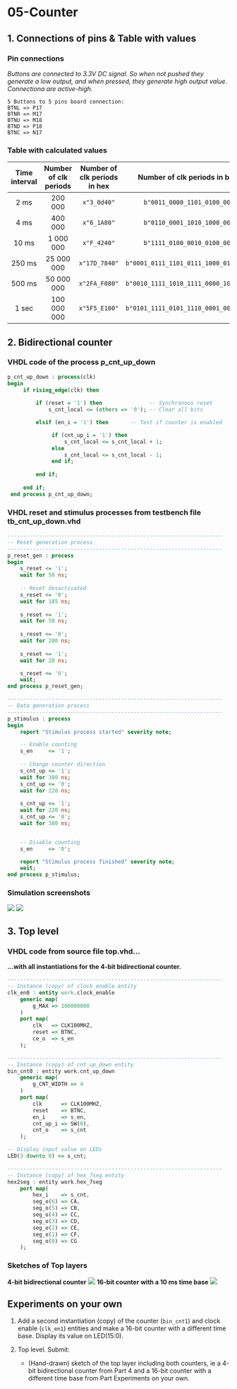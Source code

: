 # 05-Counter


## 1. Connections of pins & Table with values
### Pin connections

*Buttons are connected to 3.3V DC signal. So when not pushed they generate a low output, and when pressed, they generate high output value. Connectiona are active-high.*
```table
5 Buttons to 5 pins board connection:
BTNL => P17
BTNR => M17
BTNU => M18
BTND => P18
BTNC => N17
```

### Table with calculated values
   | **Time interval** | **Number of clk periods** | **Number of clk periods in hex** | **Number of clk periods in binary** |
   | :-: | :-: | :-: | :-: |
   | 2&nbsp;ms | 200 000 | `x"3_0d40"` | `b"0011_0000_1101_0100_0000"` |
   | 4&nbsp;ms | 400 000 | `x"6_1A80"` | `b"0110_0001_1010_1000_0000"` |
   | 10&nbsp;ms | 1 000 000 | `x"F_4240"` | `b"1111_0100_0010_0100_0000"` |
   | 250&nbsp;ms | 25 000 000 | `x"17D_7840"` | `b"0001_0111_1101_0111_1000_0100_0000"` |  
   | 500&nbsp;ms | 50 000 000 | `x"2FA_F080"` | `b"0010_1111_1010_1111_0000_1000_0000"` |
   | 1&nbsp;sec | 100 000 000 | `x"5F5_E100"` | `b"0101_1111_0101_1110_0001_0000_0000"` |


## 2. Bidirectional counter

### VHDL code of the process p_cnt_up_down
```vhdl
p_cnt_up_down : process(clk)
begin
     if rising_edge(clk) then
     
         if (reset = '1') then               -- Synchronous reset
             s_cnt_local <= (others => '0'); -- Clear all bits

         elsif (en_i = '1') then       -- Test if counter is enabled

              if (cnt_up_i = '1') then
                  s_cnt_local <= s_cnt_local + 1;
              else
                  s_cnt_local <= s_cnt_local - 1;
              end if;   
             
         end if;
         
     end if;
 end process p_cnt_up_down;
```

### VHDL reset and stimulus processes from testbench file tb_cnt_up_down.vhd
```vhdl
--------------------------------------------------------------------
-- Reset generation process
--------------------------------------------------------------------
p_reset_gen : process
begin
    s_reset <= '1';
    wait for 50 ns;
    
    -- Reset desactivated
    s_reset <= '0';
    wait for 185 ns;
    
    s_reset <= '1';
    wait for 50 ns;
    
    s_reset <= '0';
    wait for 200 ns;
    
    s_reset <= '1';
    wait for 20 ns;

    s_reset <= '0';
    wait;
end process p_reset_gen;

--------------------------------------------------------------------
-- Data generation process
--------------------------------------------------------------------
p_stimulus : process
begin
    report "Stimulus process started" severity note;

    -- Enable counting
    s_en     <= '1';
    
    -- Change counter direction
    s_cnt_up <= '1';
    wait for 380 ns;
    s_cnt_up <= '0';
    wait for 220 ns;
    
    s_cnt_up <= '1';
    wait for 220 ns;
    s_cnt_up <= '0';
    wait for 380 ns;


    -- Disable counting
    s_en     <= '0';

    report "Stimulus process finished" severity note;
    wait;
end process p_stimulus;
```

### Simulation screenshots
![](Images/4.png)
![](Images/3.png)

## 3. Top level
### VHDL code from source file top.vhd...
**...with all instantiations for the 4-bit bidirectional counter.**
```vhdl
--------------------------------------------------------------------
-- Instance (copy) of clock_enable entity
clk_en0 : entity work.clock_enable
    generic map(
        g_MAX => 100000000
    )
    port map(
        clk   => CLK100MHZ,
        reset => BTNC,
        ce_o  => s_en
    );

--------------------------------------------------------------------
-- Instance (copy) of cnt_up_down entity
bin_cnt0 : entity work.cnt_up_down
    generic map(
        g_CNT_WIDTH => 4
    )
    port map(
        clk      => CLK100MHZ,
        reset    => BTNC,
        en_i     => s_en,
        cnt_up_i => SW(0),
        cnt_o    => s_cnt
    );          

-- Display input value on LEDs
LED(3 downto 0) <= s_cnt;

--------------------------------------------------------------------
-- Instance (copy) of hex_7seg entity
hex2seg : entity work.hex_7seg
    port map(
        hex_i    => s_cnt,
        seg_o(6) => CA,
        seg_o(5) => CB,
        seg_o(4) => CC,
        seg_o(3) => CD,
        seg_o(2) => CE,
        seg_o(1) => CF,
        seg_o(0) => CG
    );
```
### Sketches of Top layers
**4-bit bidirectional counter**
![](Images/4b.png)
**16-bit counter with a 10 ms time base**
![](Images/16b.png)


















  


## Experiments on your own

1. Add a second instantiation (copy) of the counter (`bin_cnt1`) and clock enable (`clk_en1`) entities and make a 16-bit counter with a different time base. Display its value on LED(15:0).





3. Top level. Submit:
    * (Hand-drawn) sketch of the top layer including both counters, ie a 4-bit bidirectional counter from Part 4 and a 16-bit counter with a different time base from Part Experiments on your own.



